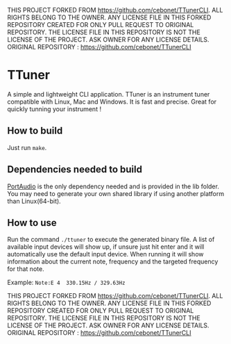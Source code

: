 THIS PROJECT FORKED FROM https://github.com/cebonet/TTunerCLI. ALL RIGHTS BELONG TO THE OWNER. ANY LICENSE FILE IN THIS FORKED REPOSITORY CREATED FOR ONLY PULL REQUEST TO ORIGINAL REPOSITORY. THE LICENSE FILE IN THIS REPOSITORY IS NOT THE LICENSE OF THE PROJECT. ASK OWNER FOR ANY LICENSE DETAILS. 
ORIGINAL REPOSITORY : https://github.com/cebonet/TTunerCLI

# TTuner
A simple and lightweight CLI application. TTuner is an instrument tuner compatible with Linux, Mac and Windows. It is fast and precise. Great for quickly tunning your instrument !

## How to build
Just run `make`.

## Dependencies needed to build
[PortAudio](http://www.portaudio.com) is the only dependency needed and is provided in the lib folder. You may need to generate your own shared library if using another platform than Linux(64-bit). 

## How to use
Run the command `./ttuner` to execute the generated binary file. A list of available input devices will show up, if unsure just hit enter and it will automatically use the default input device.
When running it will show information about the current note, frequency and the targeted frequency for that note.

Example: `Note:E 4  330.15Hz / 329.63Hz`

THIS PROJECT FORKED FROM https://github.com/cebonet/TTunerCLI. ALL RIGHTS BELONG TO THE OWNER. ANY LICENSE FILE IN THIS FORKED REPOSITORY CREATED FOR ONLY PULL REQUEST TO ORIGINAL REPOSITORY. THE LICENSE FILE IN THIS REPOSITORY IS NOT THE LICENSE OF THE PROJECT. ASK OWNER FOR ANY LICENSE DETAILS. 
ORIGINAL REPOSITORY : https://github.com/cebonet/TTunerCLI

